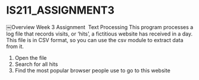 # IS211_ASSIGNMENT3

￼Overview
Week 3 Assignment ­ Text Processing
This program processes a log file that records visits, or ‘hits’, a fictitious website has received in a day. This file is in CSV format, so you can use the csv module to extract data from it. 
1. Open the file 
2. Search for all hits 
3. Find the most popular browser people use to go to this website

